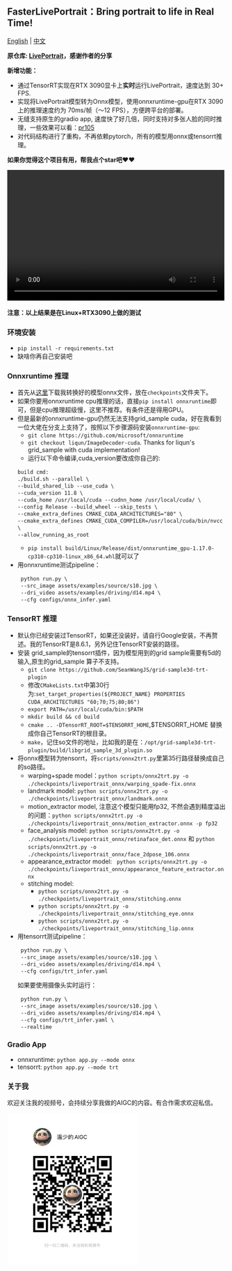 ## FasterLivePortrait：Bring portrait to life in Real Time!
<a href="README.md">English</a> | <a href="README_CN.md">中文</a>

**原仓库: [LivePortrait](https://github.com/KwaiVGI/LivePortrait)，感谢作者的分享**

**新增功能：**
* 通过TensorRT实现在RTX 3090显卡上**实时**运行LivePortrait，速度达到 30+ FPS.
* 实现将LivePortrait模型转为Onnx模型，使用onnxruntime-gpu在RTX 3090上的推理速度约为 70ms/帧（～12 FPS），方便跨平台的部署。
* 无缝支持原生的gradio app, 速度快了好几倍，同时支持对多张人脸的同时推理，一些效果可以看：[pr105](https://github.com/KwaiVGI/LivePortrait/pull/105)
* 对代码结构进行了重构，不再依赖pytorch，所有的模型用onnx或tensorrt推理。

**如果你觉得这个项目有用，帮我点个star吧❤️❤️**

<video src="https://github.com/KwaiVGI/LivePortrait/assets/138360003/c0c8de4f-6a6f-43fa-89f9-168ff3f150ef" controls="controls" width="500" height="300">您的浏览器不支持播放该视频！</video>

**注意：以上结果是在Linux+RTX3090上做的测试**

### 环境安装
* `pip install -r requirements.txt`
* 缺啥你再自己安装吧

### Onnxruntime 推理
* 首先从[这里](https://huggingface.co/warmshao/FasterLivePortrait)下载我转换好的模型onnx文件，放在`checkpoints`文件夹下。
* 如果你要用onnxruntime cpu推理的话，直接`pip install onnxruntime`即可，但是cpu推理超级慢，这里不推荐。有条件还是得用GPU。
* 但是最新的onnxruntime-gpu仍然无法支持grid_sample cuda，好在我看到一位大佬在分支上支持了，按照以下步骤源码安装`onnxruntime-gpu`:
  * `git clone https://github.com/microsoft/onnxruntime`
  * `git checkout liqun/ImageDecoder-cuda`. Thanks for liqun's grid_sample with cuda implementation!
  * 运行以下命令编译,cuda_version要改成你自己的:
  ```shell
  build cmd:
  ./build.sh --parallel \
  --build_shared_lib --use_cuda \
  --cuda_version 11.8 \
  --cuda_home /usr/local/cuda --cudnn_home /usr/local/cuda/ \
  --config Release --build_wheel --skip_tests \
  --cmake_extra_defines CMAKE_CUDA_ARCHITECTURES="80" \
  --cmake_extra_defines CMAKE_CUDA_COMPILER=/usr/local/cuda/bin/nvcc \
  --allow_running_as_root
  ```
  * `pip install build/Linux/Release/dist/onnxruntime_gpu-1.17.0-cp310-cp310-linux_x86_64.whl`就可以了
* 用onnxruntime测试pipeline：
  ```shell
   python run.py \
   --src_image assets/examples/source/s10.jpg \
   --dri_video assets/examples/driving/d14.mp4 \
   --cfg configs/onnx_infer.yaml
  ```
  
### TensorRT 推理
* 默认你已经安装过TensorRT，如果还没装好，请自行Google安装，不再赘述。我的TensorRT是8.6.1，另外记住TensorRT安装的路径。
* 安装 grid_sample的tensorrt插件，因为模型用到的grid sample需要有5d的输入,原生的grid_sample 算子不支持。
  * `git clone https://github.com/SeanWangJS/grid-sample3d-trt-plugin`
  * 修改`CMakeLists.txt`中第30行为:`set_target_properties(${PROJECT_NAME} PROPERTIES CUDA_ARCHITECTURES "60;70;75;80;86")`
  * `export PATH=/usr/local/cuda/bin:$PATH`
  * `mkdir build && cd build`
  * `cmake .. -DTensorRT_ROOT=$TENSORRT_HOME`,$TENSORRT_HOME 替换成你自己TensorRT的根目录。
  * `make`，记住so文件的地址，比如我的是在：`/opt/grid-sample3d-trt-plugin/build/libgrid_sample_3d_plugin.so`
* 将onnx模型转为tensorrt，将`scripts/onnx2trt.py`里第35行路径替换成自己的so路径。
  * warping+spade model：`python scripts/onnx2trt.py -o ./checkpoints/liveportrait_onnx/warping_spade-fix.onnx`
  * landmark model: `python scripts/onnx2trt.py -o ./checkpoints/liveportrait_onnx/landmark.onnx`
  * motion_extractor model, 注意这个模型只能用fp32, 不然会遇到精度溢出的问题：`python scripts/onnx2trt.py -o ./checkpoints/liveportrait_onnx/motion_extractor.onnx -p fp32`
  * face_analysis model: `python scripts/onnx2trt.py -o ./checkpoints/liveportrait_onnx/retinaface_det.onnx` 和 `python scripts/onnx2trt.py -o ./checkpoints/liveportrait_onnx/face_2dpose_106.onnx`
  * appearance_extractor model: ` python scripts/onnx2trt.py -o ./checkpoints/liveportrait_onnx/appearance_feature_extractor.onnx`
  * stitching model:
    * `python scripts/onnx2trt.py -o ./checkpoints/liveportrait_onnx/stitching.onnx`
    * `python scripts/onnx2trt.py -o ./checkpoints/liveportrait_onnx/stitching_eye.onnx`
    * `python scripts/onnx2trt.py -o ./checkpoints/liveportrait_onnx/stitching_lip.onnx`
* 用tensorrt测试pipeline：
  ```shell
   python run.py \
   --src_image assets/examples/source/s10.jpg \
   --dri_video assets/examples/driving/d14.mp4 \
   --cfg configs/trt_infer.yaml
  ```
  如果要使用摄像头实时运行：
  ```shell
   python run.py \
   --src_image assets/examples/source/s10.jpg \
   --dri_video assets/examples/driving/d14.mp4 \
   --cfg configs/trt_infer.yaml \
   --realtime
  ```
### Gradio App
* onnxruntime: `python app.py --mode onnx`
* tensorrt: `python app.py --mode trt`

### 关于我
欢迎关注我的视频号，会持续分享我做的AIGC的内容。有合作需求欢迎私信。

<img src="assets/shipinhao.jpg" alt="视频号" width="300" height="350">

